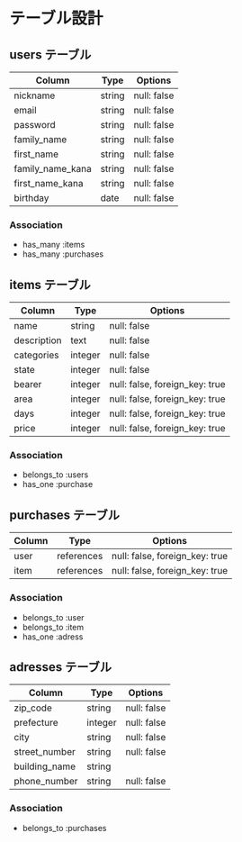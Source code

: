 # テーブル設計

## users テーブル

| Column           | Type   | Options     |
| ---------------- | ------ | ----------- |
| nickname         | string | null: false |
| email            | string | null: false |
| password         | string | null: false |
| family_name      | string | null: false |
| first_name       | string | null: false |
| family_name_kana | string | null: false |
| first_name_kana  | string | null: false |
| birthday         | date   | null: false |

### Association

- has_many :items
- has_many :purchases

## items テーブル

| Column      | Type    | Options                        |
| ----------- | ------- | ------------------------------ |
| name        | string  | null: false                    |
| description | text    | null: false                    |
| categories  | integer | null: false                    |
| state       | integer | null: false                    |
| bearer      | integer | null: false, foreign_key: true |
| area        | integer | null: false, foreign_key: true |
| days        | integer | null: false, foreign_key: true |
| price       | integer | null: false, foreign_key: true |

### Association

- belongs_to :users
- has_one :purchase

## purchases テーブル

| Column | Type       | Options                        |
| ------ | ---------- | ------------------------------ |
| user   | references | null: false, foreign_key: true |
| item   | references | null: false, foreign_key: true |

### Association

- belongs_to :user
- belongs_to :item
- has_one :adress

## adresses テーブル

| Column        | Type    | Options     |
| ------------- | ------- | ----------- |
| zip_code      | string  | null: false |
| prefecture    | integer | null: false |
| city          | string  | null: false |
| street_number | string  | null: false |
| building_name | string  |             |
| phone_number  | string  | null: false |

### Association

- belongs_to :purchases